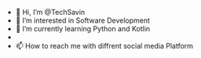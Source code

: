 - 👋 Hi, I’m @TechSavin
- 👀 I’m interested in Software Development
- 🌱 I’m currently learning Python and Kotlin
-
- 📫 How to reach me with diffrent social media Platform


<!---
Sabin Dhungana is a ✨ special ✨ repository because its `README.md` (this file) appears on your GitHub profile.
You can click the Preview link to take a look at your changes.
--->
